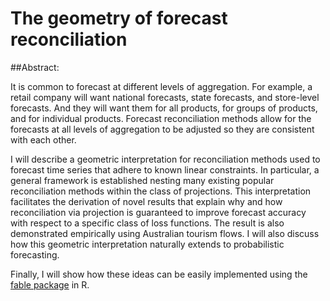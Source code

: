# The geometry of forecast reconciliation

##Abstract:

It is common to forecast at different levels of aggregation. For example, a retail company will want national forecasts, state forecasts, and store-level forecasts. And they will want them for all products, for groups of products, and for individual products. Forecast reconciliation methods allow for the forecasts at all levels of aggregation to be adjusted so they are consistent with each other.

I will describe a geometric interpretation for reconciliation methods used to forecast time series that adhere to known linear constraints. In particular, a general framework is established nesting many existing popular reconciliation methods within the class of projections. This interpretation facilitates the derivation of novel results that explain why and how reconciliation via projection is guaranteed to improve forecast accuracy with respect to a specific class of loss functions. The result is also demonstrated empirically using Australian tourism flows. I will also discuss how this geometric interpretation naturally extends to probabilistic forecasting.

Finally, I will show how these ideas can be easily implemented using the [fable package](http://fable.tidyverts.org) in R.


